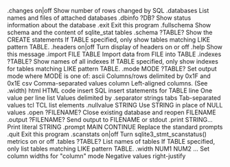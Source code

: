 .changes on|off        Show number of rows changed by SQL
.databases             List names and files of attached databases
.dbinfo ?DB?           Show status information about the database
.exit                  Exit this program
.fullschema            Show schema and the content of sqlite_stat tables
.schema ?TABLE?        Show the CREATE statements
                         If TABLE specified, only show tables matching
                         LIKE pattern TABLE.
.headers on|off        Turn display of headers on or off
.help                  Show this message
.import FILE TABLE     Import data from FILE into TABLE
.indexes ?TABLE?       Show names of all indexes
                         If TABLE specified, only show indexes for tables
                         matching LIKE pattern TABLE.
.mode MODE ?TABLE?     Set output mode where MODE is one of:
                         ascii    Columns/rows delimited by 0x1F and 0x1E
                         csv      Comma-separated values
                         column   Left-aligned columns.  (See .width)
                         html     HTML <table> code
                         insert   SQL insert statements for TABLE
                         line     One value per line
                         list     Values delimited by .separator strings
                         tabs     Tab-separated values
                         tcl      TCL list elements
.nullvalue STRING      Use STRING in place of NULL values
.open ?FILENAME?       Close existing database and reopen FILENAME
.output ?FILENAME?     Send output to FILENAME or stdout
.print STRING...       Print literal STRING
.prompt MAIN CONTINUE  Replace the standard prompts
.quit                  Exit this program
.scanstats on|off      Turn sqlite3_stmt_scanstatus() metrics on or off
.tables ?TABLE?        List names of tables
                         If TABLE specified, only list tables matching
                         LIKE pattern TABLE.
.width NUM1 NUM2 ...   Set column widths for "column" mode
                         Negative values right-justify
